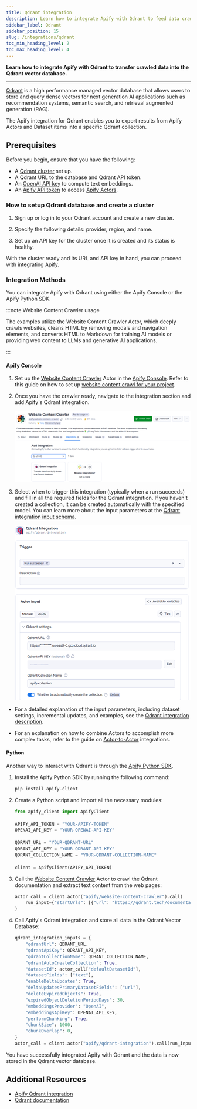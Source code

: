 ```yaml
---
title: Qdrant integration
description: Learn how to integrate Apify with Qdrant to feed data crawled from the web into the Qdrant vector database.
sidebar_label: Qdrant
sidebar_position: 15
slug: /integrations/qdrant
toc_min_heading_level: 2
toc_max_heading_level: 4
---
```


**Learn how to integrate Apify with Qdrant to transfer crawled data into the Qdrant vector database.**

---

[Qdrant](https://qdrant.tech) is a high performance managed vector database that allows users to store and query dense vectors for next generation AI applications such as recommendation systems, semantic search, and retrieval augmented generation (RAG).

The Apify integration for Qdrant enables you to export results from Apify Actors and Dataset items into a specific Qdrant collection.

## Prerequisites

Before you begin, ensure that you have the following:

- A [Qdrant cluster](https://qdrant.tech) set up.
- A Qdrant URL to the database and Qdrant API token.
- An [OpenAI API key](https://openai.com/index/openai-api/) to compute text embeddings.
- An [Apify API token](https://docs.apify.com///platform/integrations/api#api-token) to access [Apify Actors](https://apify.com/store).

### How to setup Qdrant database and create a cluster

1. Sign up or log in to your Qdrant account and create a new cluster.

1. Specify the following details: provider, region, and name.

1. Set up an API key for the cluster once it is created and its status is healthy.

With the cluster ready and its URL and API key in hand, you can proceed with integrating Apify.


### Integration Methods

You can integrate Apify with Qdrant using either the Apify Console or the Apify Python SDK.

:::note Website Content Crawler usage

The examples utilize the Website Content Crawler Actor, which deeply crawls websites, cleans HTML by removing modals and navigation elements, and converts HTML to Markdown for training AI models or providing web content to LLMs and generative AI applications.

:::

#### Apify Console

1. Set up the [Website Content Crawler](https://apify.com/apify/website-content-crawler) Actor in the [Apify Console](https://console.apify.com). Refer to this guide on how to set up [website content crawl for your project](https://blog.apify.com/talk-to-your-website-with-large-language-models/).

1. Once you have the crawler ready, navigate to the integration section and add Apify's Qdrant integration.

    ![Website Content Crawler with Qdrant integration](../images/qdrant-wcc-integration.png)

1. Select when to trigger this integration (typically when a run succeeds) and fill in all the required fields for the Qdrant integration. If you haven't created a collection, it can be created automatically with the specified model. You can learn more about the input parameters at the [Qdrant integration input schema](https://apify.com/apify/qdrant-integration).

   ![Qdrant integration configuration](../images/qdrant-integration-setup.png)

- For a detailed explanation of the input parameters, including dataset settings, incremental updates, and examples, see the [Qdrant integration description](https://apify.com/apify/qdrant-integration).

- For an explanation on how to combine Actors to accomplish more complex tasks, refer to the guide on [Actor-to-Actor](https://blog.apify.com/connecting-scrapers-apify-integration/) integrations.

#### Python

Another way to interact with Qdrant is through the [Apify Python SDK](https://docs.apify.com/sdk/python/).

1. Install the Apify Python SDK by running the following command:

    ```py
    pip install apify-client
    ```

1. Create a Python script and import all the necessary modules:

    ```python
    from apify_client import ApifyClient

    APIFY_API_TOKEN = "YOUR-APIFY-TOKEN"
    OPENAI_API_KEY = "YOUR-OPENAI-API-KEY"

    QDRANT_URL = "YOUR-QDRANT-URL"
    QDRANT_API_KEY = "YOUR-QDRANT-API-KEY"
    QDRANT_COLLECTION_NAME = "YOUR-QDRANT-COLLECTION-NAME"

    client = ApifyClient(APIFY_API_TOKEN)
    ```

1. Call the [Website Content Crawler](https://apify.com/apify/website-content-crawler) Actor to crawl the Qdrant documentation and extract text content from the web pages:

    ```python
    actor_call = client.actor("apify/website-content-crawler").call(
        run_input={"startUrls": [{"url": "https://qdrant.tech/documentation/"}]}
    )
    ```

1. Call Apify's Qdrant integration and store all data in the Qdrant Vector Database:

    ```python
    qdrant_integration_inputs = {
        "qdrantUrl": QDRANT_URL,
        "qdrantApiKey": QDRANT_API_KEY,
        "qdrantCollectionName": QDRANT_COLLECTION_NAME,
        "qdrantAutoCreateCollection": True,
        "datasetId": actor_call["defaultDatasetId"],
        "datasetFields": ["text"],
        "enableDeltaUpdates": True,
        "deltaUpdatesPrimaryDatasetFields": ["url"],
        "deleteExpiredObjects": True,
        "expiredObjectDeletionPeriodDays": 30,
        "embeddingsProvider": "OpenAI",
        "embeddingsApiKey": OPENAI_API_KEY,
        "performChunking": True,
        "chunkSize": 1000,
        "chunkOverlap": 0,
    }
    actor_call = client.actor("apify/qdrant-integration").call(run_input=qdrant_integration_inputs)

    ```

You have successfully integrated Apify with Qdrant and the data is now stored in the Qdrant vector database.

## Additional Resources

- [Apify Qdrant integration](https://apify.com/apify/qdrant-integration)
- [Qdrant documentation](https://qdrant.tech/documentation/)
